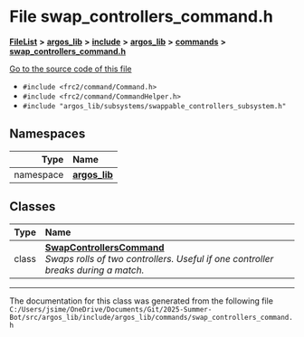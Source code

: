 

# File swap\_controllers\_command.h



[**FileList**](files.md) **>** [**argos\_lib**](dir_f9cbf5730473812e84551a5945ef39f8.md) **>** [**include**](dir_0330651415bf66743a1cd99e3d0db0bc.md) **>** [**argos\_lib**](dir_934baf9e7d2bb4710ca41f9f25ef3ea4.md) **>** [**commands**](dir_b5b6a4436ac847838034b63997323b48.md) **>** [**swap\_controllers\_command.h**](swap__controllers__command_8h.md)

[Go to the source code of this file](swap__controllers__command_8h_source.md)



* `#include <frc2/command/Command.h>`
* `#include <frc2/command/CommandHelper.h>`
* `#include "argos_lib/subsystems/swappable_controllers_subsystem.h"`













## Namespaces

| Type | Name |
| ---: | :--- |
| namespace | [**argos\_lib**](namespaceargos__lib.md) <br> |


## Classes

| Type | Name |
| ---: | :--- |
| class | [**SwapControllersCommand**](classargos__lib_1_1_swap_controllers_command.md) <br>_Swaps rolls of two controllers. Useful if one controller breaks during a match._  |



















































------------------------------
The documentation for this class was generated from the following file `C:/Users/jsime/OneDrive/Documents/Git/2025-Summer-Bot/src/argos_lib/include/argos_lib/commands/swap_controllers_command.h`

